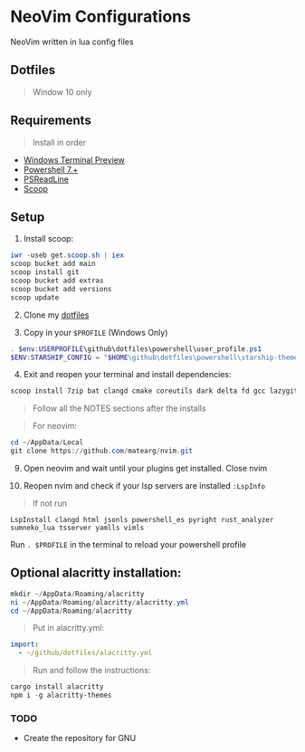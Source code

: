 # NeoVim Configurations

NeoVim written in lua config files 

## Dotfiles

> Window 10 only

## Requirements

> Install in order

- [Windows Terminal Preview](https://github.com/microsoft/terminal)
- [Powershell 7.+](https://github.com/)
- [PSReadLine](https://github.com/PowerShell/PSReadLine)
- [Scoop](https://scoop.sh/)

## Setup

1. Install scoop:
```ps1
iwr -useb get.scoop.sh | iex
scoop bucket add main
scoop install git
scoop bucket add extras
scoop bucket add versions
scoop update
```

2. Clone my [dotfiles](https://github.com/matearg/dotfiles)

3. Copy in your `$PROFILE` (Windows Only)

```ps1
. $env:USERPROFILE\github\dotfiles\powershell\user_profile.ps1
$ENV:STARSHIP_CONFIG = "$HOME\github\dotfiles\powershell\starship-themes\mvp.toml"
```
4. Exit and reopen your terminal and install dependencies:

```ps1
scoop install 7zip bat clangd cmake coreutils dark delta fd gcc lazygit less lua luarocks make neovim-nightly ninja nodejs notepadplusplus oh-my-posh posh-git powertoys python ripgrep rust starship sudo taskbarx terminal-icons windows-terminal z zeal
```
> Follow all the NOTES sections after the installs

> For neovim:

```ps1
cd ~/AppData/Local
git clone https://github.com/matearg/nvim.git
```

9. Open neovim and wait until your plugins get installed. Close nvim

10. Reopen nvim and check if your lsp servers are installed `:LspInfo`
> If not run

```
LspInstall clangd html jsonls powershell_es pyright rust_analyzer sumneko_lua tsserver yamlls vimls
```

Run `. $PROFILE` in the terminal to reload your powershell profile

## Optional alacritty installation:

```ps1
mkdir ~/AppData/Roaming/alacritty
ni ~/AppData/Roaming/alacritty/alacritty.yml
cd ~/AppData/Roaming/alacritty
```

> Put in alacritty.yml:

```yml
import:
  - ~/github/dotfiles/alacritty.yml
```
> Run and follow the instructions:

```ps1
cargo install alacritty
npm i -g alacritty-themes
```

### TODO

- Create the repository for GNU
